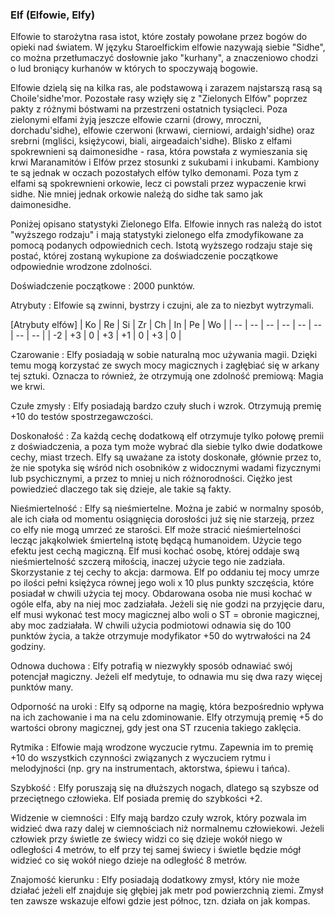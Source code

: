 ### Elf (Elfowie, Elfy)

Elfowie to starożytna rasa istot, które zostały powołane przez bogów do opieki nad światem. W języku Staroelfickim elfowie nazywają siebie "Sidhe", co można przetłumaczyć dosłownie jako "kurhany", a znaczeniowo chodzi o lud broniący kurhanów w których to spoczywają bogowie.

Elfowie dzielą się na kilka ras, ale podstawową i zarazem najstarszą rasą są Choile'sidhe'mor. Pozostałe rasy wzięły się z "Zielonych Elfów" poprzez pakty z różnymi bóstwami na przestrzeni ostatnich tysiącleci. Poza zielonymi elfami żyją jeszcze elfowie czarni (drowy, mroczni, dorchadu'sidhe), elfowie czerwoni (krwawi, cierniowi, ardaigh'sidhe) oraz srebrni (mgliści, księżycowi, biali, airgeadaich'sidhe). Blisko z elfami spokrewnieni są daimonesidhe - rasa, która powstała z wymieszania się krwi Maranamitów i Elfów przez stosunki z sukubami i inkubami. Kambiony te są jednak w oczach pozostałych elfów tylko demonami. Poza tym z elfami są spokrewnieni orkowie, lecz ci powstali przez wypaczenie krwi sidhe. Nie mniej jednak orkowie należą do sidhe tak samo jak daimonesidhe.

Poniżej opisano statystyki Zielonego Elfa. Elfowie innych ras należą do istot "wyższego rodzaju" i mają statystyki zielonego elfa zmodyfikowane za pomocą podanych odpowiednich cech. Istotą wyższego rodzaju staje się postać, której zostaną wykupione za doświadczenie początkowe odpowiednie wrodzone zdolności.

Doświadczenie początkowe
: 2000 punktów.

Atrybuty
: Elfowie są zwinni, bystrzy i czujni, ale za to niezbyt wytrzymali.

[Atrybuty elfów]
| Ko | Re | Si | Zr | Ch | In | Pe | Wo |
| -- | -- | -- | -- | -- | -- | -- | -- |
| -2 | +3 |  0 | +3 | +1 |  0 | +3 |  0 |

Czarowanie
: Elfy posiadają w sobie naturalną moc używania magii. Dzięki temu mogą korzystać ze swych mocy magicznych i zagłębiać się w arkany tej sztuki. Oznacza to również, że otrzymują one zdolność premiową: Magia we krwi.

Czułe zmysły
: Elfy posiadają bardzo czuły słuch i wzrok. Otrzymują premię +10 do testów spostrzegawczości.

Doskonałość
: Za każdą cechę dodatkową elf otrzymuje tylko połowę premii z doświadczenia, a poza tym może wybrać dla siebie tylko dwie dodatkowe cechy, miast trzech. Elfy są uważane za istoty doskonałe, głównie przez to, że nie spotyka się wśród nich osobników z widocznymi wadami fizycznymi lub psychicznymi, a przez to mniej u nich różnorodności. Ciężko jest powiedzieć dlaczego tak się dzieje, ale takie są fakty.

Nieśmiertelność
: Elfy są nieśmiertelne. Można je zabić w normalny sposób, ale ich ciała od momentu osiągnięcia dorosłości już się nie starzeją, przez co elfy nie mogą umrzeć ze starości. Elf może stracić nieśmiertelności lecząc jakąkolwiek śmiertelną istotę będącą humanoidem. Użycie tego efektu jest cechą magiczną. Elf musi kochać osobę, której oddaje swą nieśmiertelność szczerą miłością, inaczej użycie tego nie zadziała. Skorzystanie z tej cechy to akcja: darmowa. Elf po oddaniu tej mocy umrze po ilości pełni księżyca równej jego woli x 10 plus punkty szczęścia, które posiadał w chwili użycia tej mocy. Obdarowana osoba nie musi kochać w ogóle elfa, aby na niej moc zadziałała. Jeżeli się nie godzi na przyjęcie daru, elf musi wykonać test mocy magicznej albo woli o ST = obronie magicznej, aby moc zadziałała. W chwili użycia podmiotowi odnawia się do 100 punktów życia, a także otrzymuje modyfikator +50 do wytrwałości na 24 godziny.

Odnowa duchowa
: Elfy potrafią w niezwykły sposób odnawiać swój potencjał magiczny. Jeżeli elf medytuje, to odnawia mu się dwa razy więcej punktów many.

Odporność na uroki
: Elfy są odporne na magię, która bezpośrednio wpływa na ich zachowanie i ma na celu zdominowanie. Elfy otrzymują premię +5 do wartości obrony magicznej, gdy jest ona ST rzucenia takiego zaklęcia.

Rytmika
: Elfowie mają wrodzone wyczucie rytmu. Zapewnia im to premię +10 do wszystkich czynności związanych z wyczuciem rytmu i melodyjności (np. gry na instrumentach, aktorstwa, śpiewu i tańca).

Szybkość
: Elfy poruszają się na dłuższych nogach, dlatego są szybsze od przeciętnego człowieka. Elf posiada premię do szybkości +2.

Widzenie w ciemności
: Elfy mają bardzo czuły wzrok, który pozwala im widzieć dwa razy dalej w ciemnościach niż normalnemu człowiekowi. Jeżeli człowiek przy świetle ze świecy widzi co się dzieje wokół niego w odległości 4 metrów, to elf przy tej samej świecy i świetle będzie mógł widzieć co się wokół niego dzieje na odległość 8 metrów.

Znajomość kierunku
: Elfy posiadają dodatkowy zmysł, który nie może działać jeżeli elf znajduje się głębiej jak metr pod powierzchnią ziemi. Zmysł ten zawsze wskazuje elfowi gdzie jest północ, tzn. działa on jak kompas.
